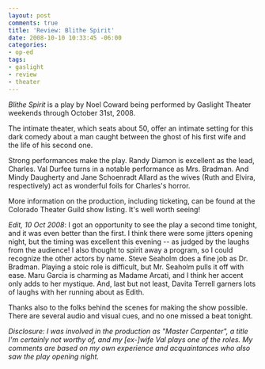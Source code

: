 ```yaml
---
layout: post
comments: true
title: 'Review: Blithe Spirit'
date: 2008-10-10 10:33:45 -06:00
categories:
- op-ed
tags:
- gaslight
- review
- theater
---
```


_Blithe Spirit_ is a play by Noel Coward being performed by Gaslight Theater weekends through October 31st, 2008.

The intimate theater, which seats about 50, offer an intimate setting for this dark comedy about a man caught between the ghost of his first wife and the life of his second one.

Strong performances make the play. Randy Diamon is excellent as the lead, Charles. Val Durfee turns in a notable performance as Mrs. Bradman. And Mindy Daugherty and Jane Schoenradt Allard as the wives (Ruth and Elvira, respectively) act as wonderful foils for Charles's horror.

More information on the production, including ticketing, can be found at the Colorado Theater Guild show listing. It's well worth seeing!

_Edit, 10 Oct 2008_: I got an opportunity to see the play a second time tonight, and it was even better than the first. I think there were some jitters opening night, but the timing was excellent this evening -- as judged by the laughs from the audience! I also thought to spirit away a program, so I could recognize the other actors by name. Steve Seaholm does a fine job as Dr. Bradman. Playing a stoic role is difficult, but Mr. Seaholm pulls it off with ease. Maru Garcia is charming as Madame Arcati, and I think her accent only adds to her mystique. And, last but not least, Davita Terrell garners lots of laughs with her running about as Edith.

Thanks also to the folks behind the scenes for making the show possible. There are several audio and visual cues, and no one missed a beat tonight.

_Disclosure: I was involved in the production as "Master Carpenter", a title I'm certainly not worthy of, and my [ex-]wife Val plays one of the roles. My comments are based on my own experience and acquaintances who also saw the play opening night._
